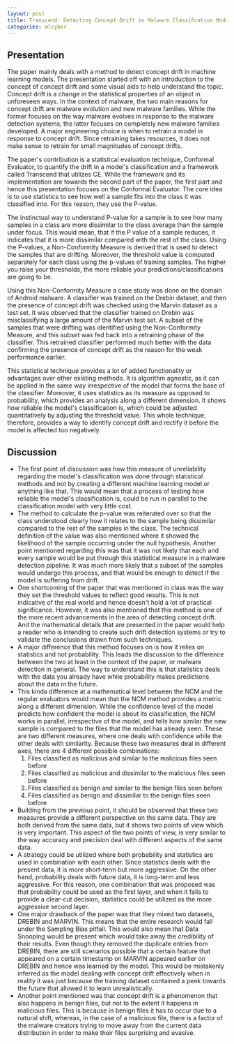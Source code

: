 ```yaml
---
layout: post
title: Transcend- Detecting Concept Drift in Malware Classiﬁcation Models
categories: mlcyber
---
```


## Presentation

The paper mainly deals with a method to detect concept drift in machine learning models. The presentation started off with an introduction to the concept of concept drift and some visual aids to help understand the topic. Concept drift is a change in the statistical properties of an object in unforeseen ways. In the context of malware, the two main reasons for concept drift are malware evolution and new malware families. While the former focuses on the way malware evolves in response to the malware detection systems, the latter focuses on completely new malware families developed. A major engineering choice is when to retrain a model in response to concept drift. Since retraining takes resources, it does not make sense to retrain for small magnitudes of concept drifts. 

The paper's contribution is a statistical evaluation technique, Conformal Evaluator, to quantify the drift in a model's classification and a framework called Transcend that utilizes CE. While the framework and its implementation are towards the second part of the paper, the first part and hence this presentation focuses on the Conformal Evaluator. The core idea is to use statistics to see how well a sample fits into the class it was classified into. For this reason, they use the P-value.

The instinctual way to understand P-value for a sample is to see how many samples in a class are more dissimilar to the class average than the sample under focus. This would mean, that if the P value of a sample reduces, it indicates that it is more dissimilar compared with the rest of the class. Using the P-values, a Non-Conformity Measure is derived that is used to detect the samples that are drifting. Moreover, the threshold value is computed separately for each class using the p-values of training samples. The higher you raise your thresholds, the more reliable your predictions/classifications are going to be.  

Using this Non-Conformity Measure a case study was done on the domain of Android malware. A classifier was trained on the Drebin dataset, and then the presence of concept drift was checked using the Marvin dataset as a test set. It was observed that the classifier trained on Drebin was misclassifying a large amount of the Marvin test set. A subset of the samples that were drifting was identified using the Non-Conformity Measure, and this subset was fed back into a retraining phase of the classifier. This retrained classifier performed much better with the data confirming the presence of concept drift as the reason for the weak performance earlier.

This statistical technique provides a lot of added functionality or advantages over other existing methods. It is algorithm agnostic, as it can be applied in the same way irrespective of the model that forms the base of the classifier. Moreover, it uses statistics as its measure as opposed to probability, which provides an analysis along a different dimension. It shows how reliable the model's classification is, which could be adjusted quantitatively by adjusting the threshold value. This whole technique, therefore, provides a way to identify concept drift and rectify it before the model is affected too negatively. 

## Discussion

* The first point of discussion was how this measure of unreliability regarding the model's classification was done through statistical methods and not by creating a different machine learning model or anything like that. This would mean that a process of testing how reliable the model's classification is, could be run in parallel to the classification model with very little cost. 
* The method to calculate the p-value was reiterated over so that the class understood clearly how it relates to the sample being dissimilar compared to the rest of the samples in the class. The technical definition of the value was also mentioned where it showed the likelihood of the sample occurring under the null hypothesis. Another point mentioned regarding this was that it was not likely that each and every sample would be put through this statistical measure in a malware detection pipeline. It was much more likely that a subset of the samples would undergo this process, and that would be enough to detect if the model is suffering from drift. 
* One shortcoming of the paper that was mentioned in class was the way they set the threshold values to reflect good results. This is not indicative of the real world and hence doesn't hold a lot of practical significance. However, it was also mentioned that this method is one of the more recent advancements in the area of detecting concept drift. And the mathematical details that are presented in the paper would help a reader who is intending to create such drift detection systems or try to validate the conclusions drawn from such techniques.
* A major difference that this method focuses on is how it relies on statistics and not probability. This leads the discussion to the difference between the two at least in the context of the paper, or malware detection in general. The way to understand this is that statistics deals with the data you already have while probability makes predictions about the data in the future. 
* This kinda difference at a mathematical level between the NCM and the regular evaluators would mean that the NCM method provides a metric along a different dimension. While the confidence level of the model predicts how confident the model is about its classification, the NCM works in parallel, irrespective of the model, and tells how similar the new sample is compared to the files that the model has already seen. These are two different measures, where one deals with confidence while the other deals with similarity. Because these two measures deal in different axes, there are 4 different possible combinations:
	1. Files classified as malicious and similar to the malicious files seen before
	2. Files classified as malicious and dissimilar to the malicious files seen before
	3. Files classified as benign and similar to the benign files seen before
	4. Files classified as benign and dissimilar to the benign files seen before
* Building from the previous point, it should be observed that these two measures provide a different perspective on the same data. They are both derived from the same data, but it shows two points of view which is very important. This aspect of the two points of view, is very similar to the way accuracy and precision deal with different aspects of the same data. 
* A strategy could be utilized where both probability and statistics are used in combination with each other. Since statistics deals with the present data, it is more short-term but more aggressive. On the other hand, probability deals with future data, it is long-term and less aggressive. For this reason, one combination that was proposed was that probability could be used as the first layer, and when it fails to provide a clear-cut decision, statistics could be utilized as the more aggressive second layer.
* One major drawback of the paper was that they mixed two datasets, DREBIN and MARVIN. This means that the entire research would fall under the Sampling Bias pitfall. This would also mean that Data Snooping would be present which would take away the credibility of their results. Even though they removed the duplicate entries from DREBIN, there are still scenarios possible that a certain feature that appeared on a certain timestamp on MARVIN appeared earlier on DREBIN and hence was learned by the model. This would be mistakenly inferred as the model dealing with concept drift effectively when in reality it was just because the training dataset contained a peek towards the future that allowed it to learn unrealistically.
* Another point mentioned was that concept drift is a phenomenon that also happens in benign files, but not to the extent it happens in malicious files. This is because in benign files it has to occur due to a natural shift, whereas, in the case of a malicious file, there is a factor of the malware creators trying to move away from the current data distribution in order to make their files surprising and evasive. 


